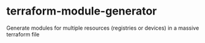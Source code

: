 # terraform-module-generator
Generate modules for multiple resources (registries or devices) in a massive terraform file
